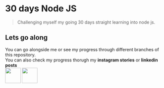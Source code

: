 # 30 days Node JS 
> Challenging myself my going 30 days straight learning into node js.

## Lets go along
You can go alongside me or see my progress through different branches of this repository.<br>
You can also check my progress thorugh my **instagram stories** or **linkedin posts** <br>
<span>
<a href="https://www.instagram.com/n1_rjal/"><img src="https://upload.wikimedia.org/wikipedia/commons/thumb/e/e7/Instagram_logo_2016.svg/768px-Instagram_logo_2016.svg.png" width="50" height="50"></a>
<a href="https://www.linkedin.com/in/nirjalpaudel/"><img src="https://upload.wikimedia.org/wikipedia/commons/thumb/e/e9/Linkedin_icon.svg/1024px-Linkedin_icon.svg.png" width="50" height="50"></a>
</span>
